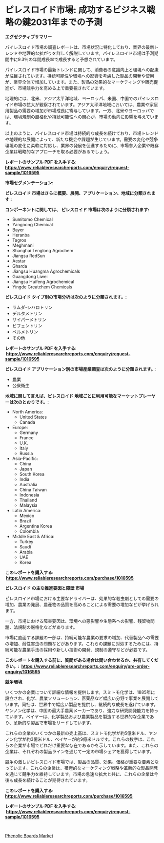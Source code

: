 <p><h1>ピレスロイド市場: 成功するビジネス戦略の鍵2031年までの予測</h1></p><p><strong>エグゼクティブサマリー</strong></p>
<p><p>パイレスロイド市場の調査レポートは、市場状況に特化しており、業界の最新トレンドや地理的な拡がりを詳しく解説しています。パイレスロイド市場は予測期間中に9.3％の年間成長率で成長すると予想されています。</p><p>パイレスロイド市場の最新トレンドに関して、消費者の意識向上と環境への配慮が注目されています。持続可能性や環境への影響を考慮した製品の開発や使用が、業界全体で増加しています。また、製品の効果的なマーケティングや販売促進が、市場競争力を高める上で重要視されています。</p><p>地理的には、北米、アジア太平洋地域、ヨーロッパ、米国、中国でのパイレスロイド市場の拡大が観察されています。アジア太平洋地域においては、農業や家庭用製品の需要の増加が市場成長に寄与しています。一方、北米やヨーロッパでは、環境規制の厳格化や持続可能性への関心が、市場の動向に影響を与えています。</p><p>以上のように、パイレスロイド市場は持続的な成長を続けており、市場トレンドや地理的な展開によって、新たな機会や課題が生じています。需要の変化や競争環境の変化に柔軟に対応し、業界の発展を促進するために、市場参入企業や既存企業は戦略的なアプローチを取る必要があるでしょう。</p></p>
<p><strong>レポートのサンプル PDF を入手する: <a href="https://www.reliableresearchreports.com/enquiry/request-sample/1016595">https://www.reliableresearchreports.com/enquiry/request-sample/1016595</a></strong></p>
<p><strong>市場セグメンテーション:</strong></p>
<p><strong> ピレスロイド 市場はさらに概要、展開、アプリケーション、地域に分類されます :</strong></p>
<p><strong>コンポーネントに関しては、 ピレスロイド 市場は次のように分類されます: &nbsp;</strong></p>
<p><ul><li>Sumitomo Chemical</li><li>Yangnong Chemical</li><li>Bayer</li><li>Heranba</li><li>Tagros</li><li>Meghmani</li><li>Shanghai Tenglong Agrochem</li><li>Jiangsu RedSun</li><li>Aestar</li><li>Gharda</li><li>Jiangsu Huangma Agrochemicals</li><li>Guangdong Liwei</li><li>Jiangsu Huifeng Agrochemical</li><li>Yingde Greatchem Chemicals</li></ul></p>
<p><strong> ピレスロイド タイプ別の市場分析は次のように分類されます。:</strong></p>
<p><ul><li>ラムダ-シハロトリン</li><li>デルタメトリン</li><li>サイパーメトリン</li><li>ビフェントリン</li><li>ペルメトリン</li><li>その他</li></ul></p>
<p><strong>レポートのサンプル PDF を入手する: &nbsp;<a href="https://www.reliableresearchreports.com/enquiry/request-sample/1016595">https://www.reliableresearchreports.com/enquiry/request-sample/1016595</a></strong></p>
<p><strong> ピレスロイド アプリケーション別の市場産業調査は次のように分類されます。:</strong></p>
<p><ul><li>農業</li><li>公衆衛生</li></ul></p>
<p><strong>地域に関して言えば、ピレスロイド 地域ごとに利用可能なマーケットプレーヤーは次のとおりです。:</strong></p>
<p><ul>
    <li>
        North America:
        <ul>
            <li>United States</li>
            <li>Canada</li>
        </ul>
    </li>
    <li>
        Europe:
        <ul>
            <li>Germany</li>
            <li>France</li>
            <li>U.K.</li>
            <li>Italy</li>
            <li>Russia</li>
        </ul>
    </li>
    <li>
        Asia-Pacific:
        <ul>
            <li>China</li>
            <li>Japan</li>
            <li>South Korea</li>
            <li>India</li>
            <li>Australia</li>
            <li>China Taiwan</li>
            <li>Indonesia</li>
            <li>Thailand</li>
            <li>Malaysia</li>
        </ul>
    </li>
    <li>
        Latin America:
        <ul>
            <li>Mexico</li>
            <li>Brazil</li>
            <li>Argentina Korea</li>
            <li>Colombia</li>
        </ul>
    </li>
    <li>
        Middle East & Africa:
        <ul>
            <li>Turkey</li>
            <li>Saudi</li>
            <li>Arabia</li>
            <li>UAE</li>
            <li>Korea</li>
        </ul>
    </li>
    </ul></p>
<p><strong>このレポートを購入する: &nbsp;<a href="https://www.reliableresearchreports.com/purchase/1016595">https://www.reliableresearchreports.com/purchase/1016595</a></strong></p>
<p><strong>ピレスロイド の主な推進要因と障壁 市場</strong></p>
<p><p>ピレスロイド市場における主要なドライバーは、効果的な殺虫剤としての需要の増加、農業の発展、農産物の品質を高めることによる需要の増加などが挙げられます。</p><p>一方、市場における障害要因は、環境への悪影響や生態系への影響、残留物問題、法規制の厳格化などがあります。</p><p>市場に直面する課題の一部は、持続可能な農業の要求の増加、代替製品への需要の増加、耐性害虫の問題などがあります。これらの課題に対処するためには、持続可能な農業手法の採用や新しい技術の開発、規制の遵守などが必要です。</p></p>
<p><strong>このレポートを購入する前に、質問がある場合は問い合わせるか、共有してください。:&nbsp; <a href="https://www.reliableresearchreports.com/enquiry/pre-order-enquiry/1016595">https://www.reliableresearchreports.com/enquiry/pre-order-enquiry/1016595</a></strong></p>
<p><strong>競争環境</strong></p>
<p><p>いくつかの企業について詳細な情報を提供します。スミトモ化学は、1885年に設立され、化学、農業ソリューション、医薬品など幅広い分野で事業を展開しています。同社は、世界中で幅広い製品を提供し、継続的な成長を遂げています。ヤンノン化学は、中国の最大手農薬メーカーであり、強力な研究開発能力を持っています。ベイヤーは、化学製品および農業製品を製造する世界的な企業であり、革新的な製品で市場をリードしています。</p><p>これらの企業のいくつかの最新の売上高は、スミトモ化学が約5億米ドル、ヤンノン化学が約3億米ドル、ベイヤーが約9億米ドルです。これらの数字は、これらの企業が市場でどれだけ重要な存在であるかを示しています。また、これらの企業は、それぞれの製品ラインを通じて一定の市場シェアを獲得しています。</p><p>競争の激しいピレスロイド市場では、製品の品質、効果、価格が重要な要素となっています。これらの企業は、積極的なマーケティング戦略や革新的な製品開発を通じて競争力を維持しています。市場の急速な拡大と共に、これらの企業は今後も成長を続けることが期待されています。</p></p>
<p><strong>このレポートを購入する: &nbsp; <a href="https://www.reliableresearchreports.com/purchase/1016595">https://www.reliableresearchreports.com/purchase/1016595</a></strong></p>
<p><strong>レポートのサンプル PDF を入手する: &nbsp;<a href="https://www.reliableresearchreports.com/enquiry/request-sample/1016595">https://www.reliableresearchreports.com/enquiry/request-sample/1016595</a></strong><strong></strong></p>
<p>&nbsp;</p>
<p><p><a href="https://cautious-neon-760.notion.site/Phenolic-Boards-Market-Share-Market-New-Trends-Analysis-Report-By-Type-By-Application-By-End-use-a6eeb3d00a9b4bdcb0bc3232a04c9856">Phenolic Boards Market</a></p></p>